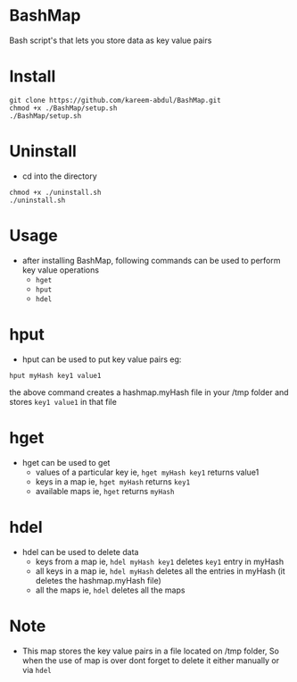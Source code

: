 # BashMap
Bash script's that lets you store data as key value pairs

# Install
```
git clone https://github.com/kareem-abdul/BashMap.git
chmod +x ./BashMap/setup.sh
./BashMap/setup.sh
```

# Uninstall
- cd into the directory
```
chmod +x ./uninstall.sh
./uninstall.sh
```

# Usage
- after installing BashMap, following commands can be used to perform key value operations
	- `hget`
	- `hput`
	- `hdel`

# hput
- hput can be used to put key value pairs
eg:
```
hput myHash key1 value1
```
the above command creates a hashmap.myHash file in your /tmp folder and stores `key1 value1` in that file

# hget
- hget can be used to get 
	- values of a particular key
	 ie, `hget myHash key1` returns value1
	- keys in a map
	 ie, `hget myHash` returns `key1`
	- available maps
	 ie, `hget` returns `myHash`

# hdel
- hdel can be used to delete data
	- keys from a map
	 ie, `hdel myHash key1` deletes `key1` entry in myHash
	- all keys in a map
	 ie, `hdel myHash` deletes all the entries in myHash (it deletes the hashmap.myHash file)
	- all the maps
	 ie, `hdel` deletes all the maps


# Note
- This map stores the key value pairs in a file located on /tmp folder, So when the use of map is over dont forget to delete it either manually or via `hdel`

